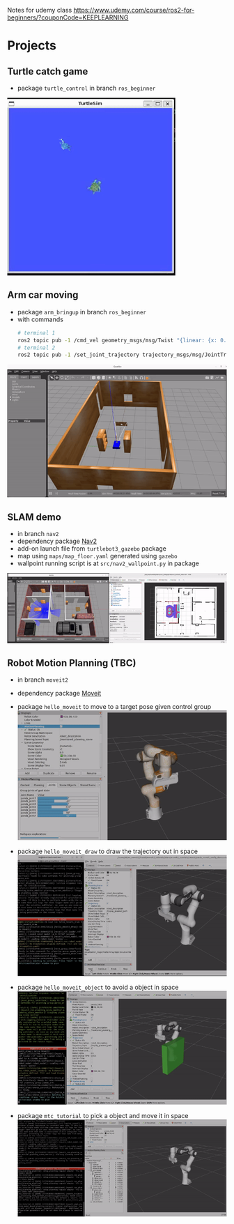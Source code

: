 Notes for udemy class https://www.udemy.com/course/ros2-for-beginners/?couponCode=KEEPLEARNING

# Projects
## Turtle catch game
- package `turtle_control` in branch `ros_beginner`

![](/rm_resources/turtle_catch.gif)

## Arm car moving
- package `arm_bringup` in branch `ros_beginner`
- with commands
    ```bash
    # terminal 1
    ros2 topic pub -1 /cmd_vel geometry_msgs/msg/Twist "{linear: {x: 0.1}, angular: {z: 0.01}}"
    # terminal 2
    ros2 topic pub -1 /set_joint_trajectory trajectory_msgs/msg/JointTrajectory "{header: {frame_id: base_footprint}, joint_names: [base_forearm_joint, forearm_hand_joint], points: [{positions: [0.5,0.3]}]}"
    ```

![](/rm_resources/arm_car.gif)

## SLAM demo
- in branch `nav2`
- dependency package [Nav2](https://docs.nav2.org/)
- add-on launch file from `turtlebot3_gazebo` package
- map using `maps/map_floor.yaml` generated using `gazebo`
- wallpoint running script is at `src/nav2_wallpoint.py` in package

![](/rm_resources/turtlebot_wallpoint_nav.gif)

## Robot Motion Planning (TBC)
- in branch `moveit2`
- dependency package [Moveit](https://moveit.picknik.ai/main/index.html)
- package `hello_moveit` to move to a target pose given control group
![](/rm_resources/moveit_simple.gif)

- package `hello_moveit_draw` to draw the trajectory out in space
![](/rm_resources/moveit_trajectory.gif)

- package `hello_moveit_object` to avoid a object in space
![](/rm_resources/moveit_obstacle.gif)

- package `mtc_tutorial` to pick a object and move it in space
![](/rm_resources/moveit_pick.gif)